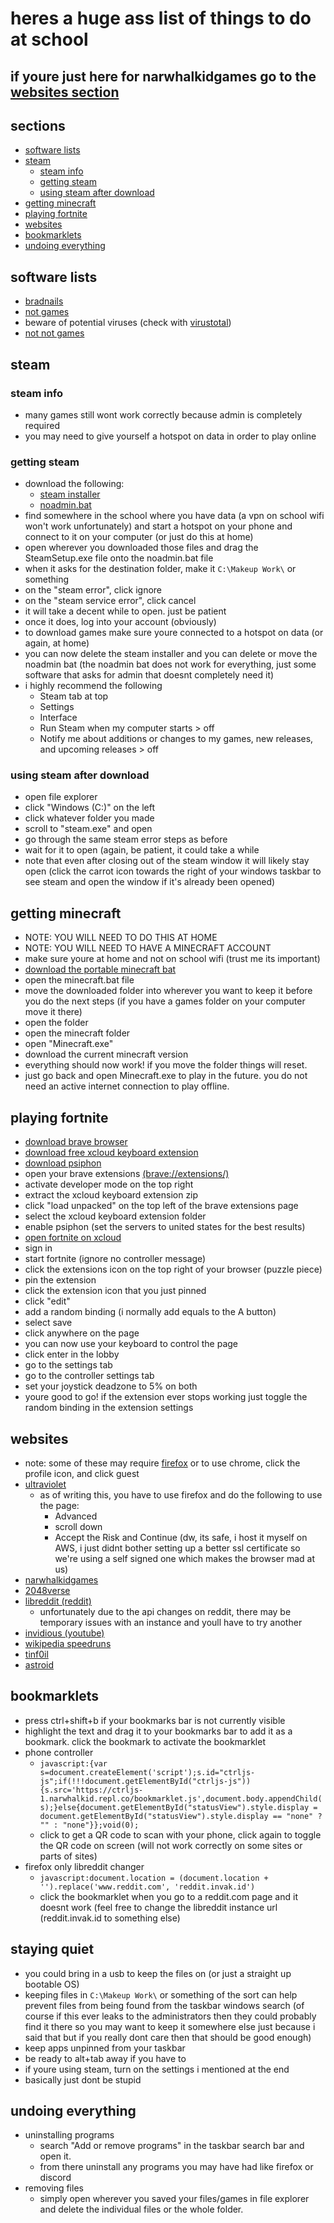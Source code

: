 <!-- ayo why you readin the md file -->
# heres a huge ass list of things to do at school
## if youre just here for narwhalkidgames go to the [websites section](https://github.com/NarwhalKid/school/blob/main/README.md#websites)

## sections
 - [software lists](https://github.com/NarwhalKid/school/blob/main/README.md#software-lists)
 - [steam](https://github.com/NarwhalKid/school/blob/main/README.md#steam)
   - [steam info](https://github.com/NarwhalKid/school/blob/main/README.md#steam-info)
   - [getting steam](https://github.com/NarwhalKid/school/blob/main/README.md#steam-info)
   - [using steam after download](https://github.com/NarwhalKid/school/blob/main/README.md#using-steam-after-download)
 - [getting minecraft](https://github.com/NarwhalKid/school/blob/main/README.md#getting-minecraft)
 - [playing fortnite](https://github.com/NarwhalKid/school/blob/main/README.md#playing-fortnite)
 - [websites](https://github.com/NarwhalKid/school/blob/main/README.md#websites)
 - [bookmarklets](https://github.com/NarwhalKid/school/blob/main/README.md#bookmarklets)
 - [undoing everything](https://github.com/NarwhalKid/school/blob/main/README.md#undoing-everything)

## software lists
- [bradnails](https://github.com/Project-Bradnails/Bradnails/blob/main/Software/software-list.md)
- [not games](https://drive.google.com/drive/folders/1Fa0E3128_Fq0UTCtHmctLFYdK7BNsH0O)
 - beware of potential viruses (check with [virustotal](https://www.virustotal.com/gui/home/upload))
- [not not games](https://drive.google.com/drive/folders/1nlkkL7v-DCVnzwbaOVpBm_wvDE1bWpdE)

## steam

### steam info
 - many games still wont work correctly because admin is completely required
 - you may need to give yourself a hotspot on data in order to play online

### getting steam
 - download the following:
   - [steam installer](https://drive.google.com/file/d/1KSBxzdQcd3LRzFaigYG-ANRrFuSc_cMx/view?usp=drive_link)
   - [noadmin.bat](https://drive.google.com/file/d/1WAmmjmAF-gHeVggQKARxvg-lPbWAknOc/view?usp=share_link)
 - find somewhere in the school where you have data (a vpn on school wifi won't work unfortunately) and start a hotspot on your phone and connect to it on your computer (or just do this at home)
 - open wherever you downloaded those files and drag the SteamSetup.exe file onto the noadmin.bat file
 - when it asks for the destination folder, make it `C:\Makeup Work\` or something
 - on the "steam error", click ignore
 - on the "steam service error", click cancel
 - it will take a decent while to open. just be patient
 - once it does, log into your account (obviously)
 - to download games make sure youre connected to a hotspot on data (or again, at home)
 - you can now delete the steam installer and you can delete or move the noadmin bat (the noadmin bat does not work for everything, just some software that asks for admin that doesnt completely need it)
 - i highly recommend the following
   - Steam tab at top
   - Settings
   - Interface
   - Run Steam when my computer starts > off
   - Notify me about additions or changes to my games, new releases, and upcoming releases > off

### using steam after download
 - open file explorer
 - click "Windows (C:)" on the left
 - click whatever folder you made
 - scroll to "steam.exe" and open
 - go through the same steam error steps as before
 - wait for it to open (again, be patient, it could take a while
 - note that even after closing out of the steam window it will likely stay open (click the carrot icon towards the right of your windows taskbar to see steam and open the window if it's already been opened)

## getting minecraft
 - NOTE: YOU WILL NEED TO DO THIS AT HOME
 - NOTE: YOU WILL NEED TO HAVE A MINECRAFT ACCOUNT
 - make sure youre at home and not on school wifi (trust me its important)
 - [download the portable minecraft bat](https://github.com/NarwhalKid/school/blob/main/README.md#using-steam-after-download)
 - open the minecraft.bat file
 - move the downloaded folder into wherever you want to keep it before you do the next steps (if you have a games folder on your computer move it there)
 - open the folder
 - open the minecraft folder
 - open "Minecraft.exe"
 - download the current minecraft version
 - everything should now work! if you move the folder things will reset.
 - just go back and open Minecraft.exe to play in the future. you do not need an active internet connection to play offline.

## playing fortnite
 - [download brave browser](https://drive.google.com/file/d/1y103_VbBivKIRq6lEZrKgHeDIz9A05-g/view?usp=drive_link)
 - [download free xcloud keyboard extension](https://drive.google.com/file/d/1TlhGkdojQ7bZ4bI2IOoJaB-YMAVaRDzV/view?usp=drive_link)
 - [download psiphon](https://drive.google.com/file/d/1XGdbzMZSxxO9t3qiNkBbedwiPcLjTREU/view?usp=drive_link)
 - open your brave extensions [(brave://extensions/)](brave://extensions/)
 - activate developer mode on the top right
 - extract the xcloud keyboard extension zip
 - click "load unpacked" on the top left of the brave extensions page
 - select the xcloud keyboard extension folder
 - enable psiphon (set the servers to united states for the best results)
 - [open fortnite on xcloud](https://www.xbox.com/en-US/play/games/fortnite/BT5P2X999VH2)
 - sign in
 - start fortnite (ignore no controller message)
 - click the extensions icon on the top right of your browser (puzzle piece)
 - pin the extension
 - click the extension icon that you just pinned
 - click "edit"
 - add a random binding (i normally add equals to the A button)
 - select save
 - click anywhere on the page
 - you can now use your keyboard to control the page
 - click enter in the lobby
 - go to the settings tab
 - go to the controller settings tab
 - set your joystick deadzone to 5% on both
 - youre good to go! if the extension ever stops working just toggle the random binding in the extension settings

## websites
 - note: some of these may require [firefox](https://drive.google.com/file/d/1OyuoQn3aPxvrOcomx2o5sIKXriLcAa72/view?usp=share_link) or to use chrome, click the profile icon, and click guest
 - [ultraviolet](https://54.167.87.46/)
   - as of writing this, you have to use firefox and do the following to use the page:
     - Advanced
     - scroll down
     - Accept the Risk and Continue (dw, its safe, i host it myself on AWS, i just didnt bother setting up a better ssl certificate so we're using a self signed one which makes the browser mad at us)
  - [narwhalkidgames](https://narwhalkidgames5.narwhalkid.repl.co/)
  - [2048verse](https://2048verse.com/)
  - [libreddit (reddit)](https://github.com/libreddit/libreddit-instances/blob/master/instances.md)
    - unfortunately due to the api changes on reddit, there may be temporary issues with an instance and youll have to try another
  - [invidious (youtube)](https://api.invidious.io/)
  - [wikipedia speedruns](https://wikispeedruns.com/)
  - [tinf0il](https://gfcbnfhxrgn.tinf0il.tech/proxy.html)
  - [astroid](https://astroid.jib.ar/worksheets/index.html)

 ## bookmarklets
  - press ctrl+shift+b if your bookmarks bar is not currently visible
  - highlight the text and drag it to your bookmarks bar to add it as a bookmark. click the bookmark to activate the bookmarklet
  - phone controller
    - `javascript:{var s=document.createElement('script');s.id="ctrljs-js";if(!!!document.getElementById("ctrljs-js")){s.src='https://ctrljs-1.narwhalkid.repl.co/bookmarklet.js',document.body.appendChild(s);}else{document.getElementById("statusView").style.display = document.getElementById("statusView").style.display == "none" ? "" : "none"}};void(0);`
    - click to get a QR code to scan with your phone, click again to toggle the QR code on screen (will not work correctly on some sites or parts of sites)
  - firefox only libreddit changer
    - `javascript:document.location = (document.location + '').replace('www.reddit.com', 'reddit.invak.id')`
    - click the bookmarklet when you go to a reddit.com page and it doesnt work (feel free to change the libreddit instance url (reddit.invak.id to something else)
   
  ## staying quiet
   - you could bring in a usb to keep the files on (or just a straight up bootable OS)
   - keeping files in `C:\Makeup Work\` or something of the sort can help prevent files from being found from the taskbar windows search (of course if this ever leaks to the administrators then they could probably find it there so you may want to keep it somewhere else just because i said that but if you really dont care then that should be good enough)
   - keep apps unpinned from your taskbar
   - be ready to alt+tab away if you have to
   - if youre using steam, turn on the settings i mentioned at the end
   - basically just dont be stupid

## undoing everything
 - uninstalling programs
   - search "Add or remove programs" in the taskbar search bar and open it.
   - from there uninstall any programs you may have had like firefox or discord
 - removing files
   - simply open wherever you saved your files/games in file explorer and delete the individual files or the whole folder.
